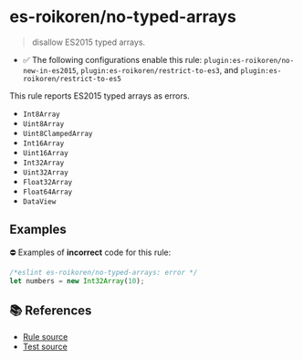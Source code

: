 # es-roikoren/no-typed-arrays
> disallow ES2015 typed arrays.

- ✅ The following configurations enable this rule: `plugin:es-roikoren/no-new-in-es2015`, `plugin:es-roikoren/restrict-to-es3`, and `plugin:es-roikoren/restrict-to-es5`

This rule reports ES2015 typed arrays as errors.

- `Int8Array`
- `Uint8Array`
- `Uint8ClampedArray`
- `Int16Array`
- `Uint16Array`
- `Int32Array`
- `Uint32Array`
- `Float32Array`
- `Float64Array`
- `DataView`

## Examples

⛔ Examples of **incorrect** code for this rule:

```js
/*eslint es-roikoren/no-typed-arrays: error */
let numbers = new Int32Array(10);
```

## 📚 References

- [Rule source](https://github.com/roikoren755/eslint-plugin-es/blob/v1.0.1/src/rules/no-typed-arrays.ts)
- [Test source](https://github.com/roikoren755/eslint-plugin-es/blob/v1.0.1/tests/src/rules/no-typed-arrays.ts)
